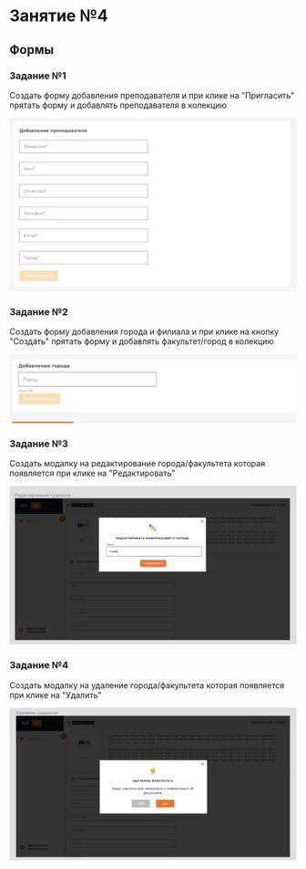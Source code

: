 # Занятие №4

## Формы

### Задание №1

Создать форму добавления преподавателя и при клике на "Пригласить" прятать форму и добавлять преподавателя в колекцию

![tutorForm](/images/tutorForm.png)

### Задание №2 
Создать форму добавления города и филиала и при клике на кнопку "Создать" прятать форму и добавлять факультет/город в колекцию

![cityForm](/images/cityForm.png)

### Задание №3

Создать модалку на редактирование города/факультета которая появляется при клике на "Редактировать"

![edit](/images/edit.png)

### Задание №4

Создать модалку на удаление города/факультета которая появляется при клике на "Удалить"

![delete](/images/delete.png)
